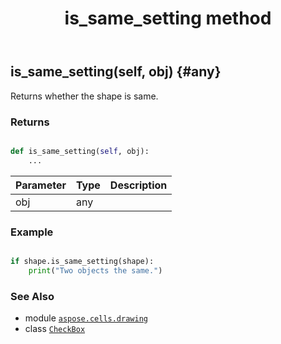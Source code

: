 ﻿---
title: is_same_setting method
second_title: Aspose.Cells for Python via .NET API References
description: 
type: docs
weight: 160
url: /aspose.cells.drawing/checkbox/is_same_setting/
is_root: false
---

## is_same_setting(self, obj) {#any}

Returns whether the shape is same.


### Returns 





```python

def is_same_setting(self, obj):
    ...
```


| Parameter | Type | Description |
| :- | :- | :- |
| obj | any |  |

### Example 


```python

if shape.is_same_setting(shape):
    print("Two objects the same.")

```



### See Also
* module [`aspose.cells.drawing`](../../)
* class [`CheckBox`](/cells/python-net/aspose.cells.drawing/checkbox)
